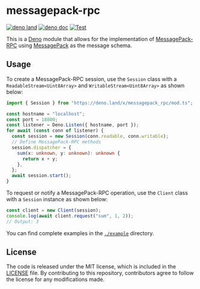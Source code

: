 # messagepack-rpc

[![deno land](http://img.shields.io/badge/available%20on-deno.land/x-lightgrey.svg?logo=deno)](https://deno.land/x/messagepack-rpc)
[![deno doc](https://doc.deno.land/badge.svg)](https://doc.deno.land/https/deno.land/x/messagepack-rpc/mod.ts)
[![Test](https://github.com/lambdalisue/deno-messagepack-rpc/workflows/Test/badge.svg)](https://github.com/lambdalisue/deno-messagepack-rpc/actions?query=workflow%3ATest)

This is a [Deno][deno] module that allows for the implementation of
[MessagePack-RPC][MessagePack-RPC] using [MessagePack][messagepack] as the
message schema.

[deno]: https://deno.land/
[messagepack]: https://github.com/messagepack/messagepack/blob/master/spec.md
[messagepack-rpc]: https://github.com/msgpack-rpc/msgpack-rpc

## Usage

To create a MessagePack-RPC session, use the `Session` class with a
`ReadableStream<Uint8Array>` and `WritableStream<Uint8Array>` as shown below:

```ts
import { Session } from "https://deno.land/x/messagepack_rpc/mod.ts";

const hostname = "localhost";
const port = 18800;
const listener = Deno.Listen({ hostname, port });
for await (const conn of listener) {
  const session = new Session(conn.readable, conn.writable);
  // Define MessagePack-RPC methods
  session.dispatcher = {
    sum(x: unknown, y: unknown): unknown {
      return x + y;
    },
  };
  await session.start();
}
```

To request or notify a MessagePack-RPC operation, use the `Client` class with a
`Session` instance as shown below:

```ts
const client = new Client(session);
console.log(await client.request("sum", 1, 2));
// Output: 3
```

You can find complete examples in the [`./example`](./example) directory.

## License

The code is released under the MIT license, which is included in the
[LICENSE](./LICENSE) file. By contributing to this repository, contributors
agree to follow the license for any modifications made.
